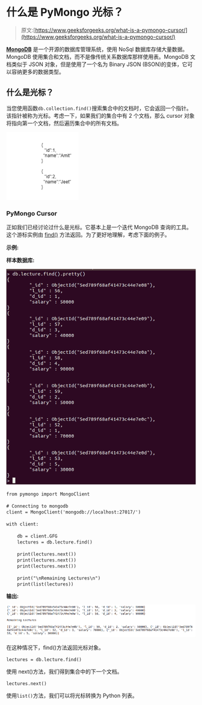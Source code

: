 # 什么是 PyMongo 光标？

> 原文:[https://www.geeksforgeeks.org/what-is-a-pymongo-cursor/](https://www.geeksforgeeks.org/what-is-a-pymongo-cursor/)

**[MongoDB](https://www.geeksforgeeks.org/mongodb-and-python/)** 是一个开源的数据库管理系统，使用 NoSql 数据库存储大量数据。MongoDB 使用集合和文档，而不是像传统关系数据库那样使用表。MongoDB 文档类似于 JSON 对象，但是使用了一个名为 Binary JSON (BSON)的变体，它可以容纳更多的数据类型。

## 什么是光标？

当您使用函数`db.collection.find()`搜索集合中的文档时，它会返回一个指针。该指针被称为光标。考虑一下，如果我们的集合中有 2 个文档，那么 cursor 对象将指向第一个文档，然后遍历集合中的所有文档。

![](img/19e83d45a1391a33efb9cefa1900ad59.png)

### PyMongo Cursor

正如我们已经讨论过什么是光标。它基本上是一个迭代 MongoDB 查询的工具。这个游标实例由 [find()](https://www.geeksforgeeks.org/python-mongodb-find/) 方法返回。为了更好地理解，考虑下面的例子。

**示例:**

**样本数据库:**

![python-mongodb-sample-database6](img/15bc9a92c9034b8e4826d8bc9dd11c35.png)

```
from pymongo import MongoClient

# Connecting to mongodb    
client = MongoClient('mongodb://localhost:27017/')

with client:

    db = client.GFG
    lectures = db.lecture.find()

    print(lectures.next())
    print(lectures.next())
    print(lectures.next())    

    print("\nRemaining Lectures\n")
    print(list(lectures))
```

**输出:**

![python-mongodb-cursor](img/6b8ca66fc18e82abb844f493c4cd697c.png)

在这种情况下，find()方法返回光标对象。

```
lectures = db.lecture.find()
```

使用 next()方法，我们得到集合中的下一个文档。

```
lectures.next()
```

使用`list()`方法，我们可以将光标转换为 Python 列表。